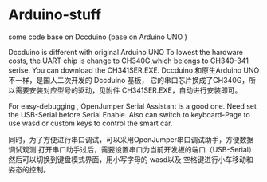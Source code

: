 # Arduino-stuff
some code base on Dccduino (base on Arduino UNO )


Dccduino is different with original Arduino UNO
To lowest the hardware costs, the UART chip is change to CH340G,which belongs to CH340-341 serise.
You can download the CH341SER.EXE.
Dccduino 和原生Arduino UNO 不一样，是国人二次开发的 Dccduino 基板，
它的串口芯片换成了CH340G，所以需要安装对应型号的驱动，见附件 CH341SER.EXE，自动进行安装即可。



For easy-debugging , OpenJumper Serial Assistant is a good one.
Need set the USB-Serial before Serial Enable.
Also can switch to keyboard-Page to use wasd or custom keys to control the smart car. 

同时，为了方便进行串口调试，可以采用OpenJumper串口调试助手，方便数据调试观测
打开串口助手过后，需要设置串口为当前开发板的端口（USB-Serial）
然后可以切换到键盘模式界面，用小写字母的 wasd以及 空格键进行小车移动和姿态的控制。



